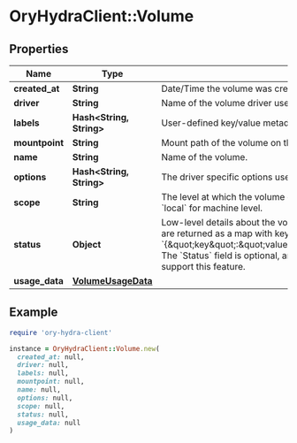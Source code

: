 # OryHydraClient::Volume

## Properties

| Name | Type | Description | Notes |
| ---- | ---- | ----------- | ----- |
| **created_at** | **String** | Date/Time the volume was created. | [optional] |
| **driver** | **String** | Name of the volume driver used by the volume. |  |
| **labels** | **Hash&lt;String, String&gt;** | User-defined key/value metadata. |  |
| **mountpoint** | **String** | Mount path of the volume on the host. |  |
| **name** | **String** | Name of the volume. |  |
| **options** | **Hash&lt;String, String&gt;** | The driver specific options used when creating the volume. |  |
| **scope** | **String** | The level at which the volume exists. Either &#x60;global&#x60; for cluster-wide, or &#x60;local&#x60; for machine level. |  |
| **status** | **Object** | Low-level details about the volume, provided by the volume driver. Details are returned as a map with key/value pairs: &#x60;{\&quot;key\&quot;:\&quot;value\&quot;,\&quot;key2\&quot;:\&quot;value2\&quot;}&#x60;.  The &#x60;Status&#x60; field is optional, and is omitted if the volume driver does not support this feature. | [optional] |
| **usage_data** | [**VolumeUsageData**](VolumeUsageData.md) |  | [optional] |

## Example

```ruby
require 'ory-hydra-client'

instance = OryHydraClient::Volume.new(
  created_at: null,
  driver: null,
  labels: null,
  mountpoint: null,
  name: null,
  options: null,
  scope: null,
  status: null,
  usage_data: null
)
```

